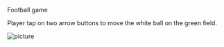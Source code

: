 Football game

Player tap on two arrow buttons to move the white ball on the green
field.

![picture](http://www.choonsiong.com/public/pic/football.png)
